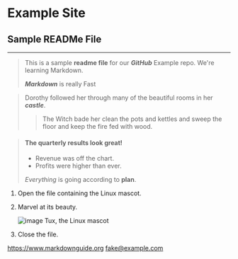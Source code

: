 
# Example Site
## Sample READMe File
--------------------------------------------------------------------------------------------

>This is a sample **readme file** for our ***GitHub*** Example repo. We're learning Markdown.
>
>***Markdown*** is really Fast

>Dorothy followed her through many of the beautiful rooms in her ***castle***.
>
>>The Witch bade her clean the pots and kettles and sweep the floor and keep the fire fed with wood.

> #### The quarterly results look great! 
 >
 > - Revenue was off the chart. 
 > - Profits were higher than ever. 
 > 
 > *Everything* is going according to **plan**.

 1. Open the file containing the Linux mascot.
 2. Marvel at its beauty.

    ![image Tux, the Linux mascot](https://d33wubrfki0l68.cloudfront.net/e7ed9fe4bafe46e275c807d63591f85f9ab246ba/e2d28/assets/images/tux.png)

 3. Close the file.

 <https://www.markdownguide.org>
 <fake@example.com> 



